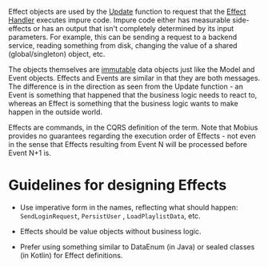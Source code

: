 Effect objects are used by the [Update](./Update.md) function to request that the
[Effect Handler](./Effect-Handler.md) executes impure code. Impure code either has measurable
side-effects or has an output that isn't completely determined by its input parameters. For example,
this can be sending a request to a backend service, reading something from disk, changing the value
of a shared (global/singleton) object, etc.

The objects themselves are [immutable](../patterns/Immutability.md) data objects just like the Model
and Event objects. Effects and Events are similar in that they are both messages. The difference is
in the direction as seen from the Update function - an Event is something that happened that the
business logic needs to react to, whereas an Effect is something that the business logic wants to
make happen in the outside world.

Effects are commands, in the CQRS definition of the term. Note that Mobius provides no guarantees
regarding the execution order of Effects - not even in the sense that Effects resulting from Event N
will be processed before Event N+1 is.

# Guidelines for designing Effects

- Use imperative form in the names, reflecting what should happen: `SendLoginRequest`, `PersistUser`
  , `LoadPlaylistData`, etc.

- Effects should be value objects without business logic.

- Prefer using something similar to DataEnum (in Java) or sealed classes (in Kotlin) for Effect
  definitions.
